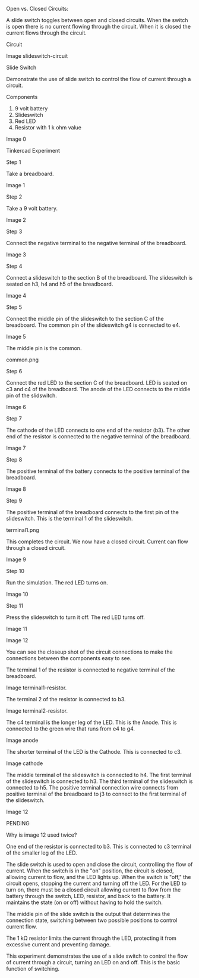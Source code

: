 Open vs. Closed Circuits:

A slide switch toggles between open and closed circuits. When the switch is open there is no current flowing through the circuit. When it is closed the current flows through the circuit.

Circuit

Image slideswitch-circuit

Slide Switch

Demonstrate the use of slide switch to control the flow of current through a circuit.

Components

1. 9 volt battery
2. Slideswitch
3. Red LED
4. Resistor with 1 k ohm value

Image 0

Tinkercad Experiment

Step 1

Take a breadboard.

Image 1

Step 2

Take a 9 volt battery.

Image 2

Step 3

Connect the negative terminal to the negative terminal of the breadboard.

Image 3

Step 4

Connect a slideswitch to the section B of the breadboard. The slideswitch is seated on h3, h4 and h5 of the breadboard.

Image 4

Step 5

Connect the middle pin of the slideswitch to the section C of the breadboard. The common pin of the slideswitch g4 is connected to e4.

Image 5

The middle pin is the common.

common.png

Step 6

Connect the red LED to the section C of the breadboard. LED is seated on c3 and c4 of the breadboard. The anode of the LED connects to the middle pin of the slidswitch.

Image 6

Step 7

The cathode of the LED connects to one end of the resistor (b3). The other end of the resistor is connected to the negative terminal of the breadboard.

Image 7

Step 8

The positive terminal of the battery connects to the positive terminal of the breadboard.

Image 8

Step 9

The positive terminal of the breadboard connects to the first pin of the slideswitch. This is the terminal 1 of the slideswitch.

terminal1.png

This completes the circuit. We now have a closed circuit. Current can flow through a closed circuit.

Image 9

Step 10

Run the simulation. The red LED turns on.

Image 10

Step 11

Press the slideswitch to turn it off. The red LED turns off.

Image 11

Image 12

You can see the closeup shot of the circuit connections to make the connections between the components easy to see.

The terminal 1 of the resistor is connected to negative terminal of the breadboard.

Image terminal1-resistor.

The terminal 2 of the resistor is connected to b3.

Image terminal2-resistor.

The c4 terminal is the longer leg of the LED. This is the Anode. This is connected to the green wire that runs from e4 to g4.

Image anode

The shorter terminal of the LED is the Cathode. This is connected to c3.

Image cathode

The middle terminal of the slideswitch is connected to h4. The first terminal of the slideswitch is connected to h3. The third terminal of the slideswitch is connected to h5. The positive terminal connection wire connects from positive terminal of the breadboard to j3 to connect to the first terminal of the slideswitch.

Image 12

PENDING

Why is image 12 used twice?

One end of the resistor is connected to b3. This is connected to c3 terminal of the smaller leg of the LED.

The slide switch is used to open and close the circuit, controlling the flow of current. When the switch is in the "on" position, the circuit is closed, allowing current to flow, and the LED lights up. When the switch is "off," the circuit opens, stopping the current and turning off the LED. For the LED to turn on, there must be a closed circuit allowing current to flow from the battery through the switch, LED, resistor, and back to the battery. It maintains the state (on or off) without having to hold the switch.

The middle pin of the slide switch is the output that determines the connection state, switching between two possible positions to control current flow.

The 1 kΩ resistor limits the current through the LED, protecting it from excessive current and preventing damage.

This experiment demonstrates the use of a slide switch to control the flow of current through a circuit, turning an LED on and off. This is the basic function of switching.
